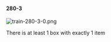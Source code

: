 #### 280-3
![train-280-3-0.png](https://github.com/lil-lab/nlvr/raw/master/nlvr/train/images/59/train-280-3-0.png "train-280-3-0.png")

There is at least 1 box with exactly 1 item
